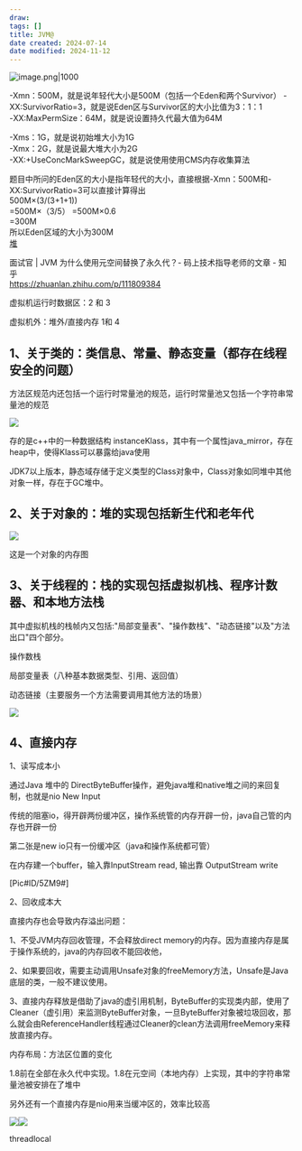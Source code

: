 ```yaml
---
draw:
tags: []
title: JVM@
date created: 2024-07-14
date modified: 2024-11-12
---
```


![image.png|1000](https://imagehosting4picgo.oss-cn-beijing.aliyuncs.com/imagehosting/fix-dir%2Fpicgo%2Fpicgo-clipboard-images%2F2024%2F09%2F20%2F19-15-39-b5a27ea6955dff8eadca5d56b025dfcc-202409201915990-43d59b.png)

-Xmn：500M，就是说年轻代大小是500M（包括一个Eden和两个Survivor）
	-XX:SurvivorRatio=3，就是说Eden区与Survivor区的大小比值为3：1：1  
-XX:MaxPermSize：64M，就是说设置持久代最大值为64M   

  
-Xms：1G，就是说初始堆大小为1G  
-Xmx：2G，就是说最大堆大小为2G  
-XX:+UseConcMarkSweepGC，就是说使用使用CMS内存收集算法   

题目中所问的Eden区的大小是指年轻代的大小，直接根据-Xmn：500M和-XX:SurvivorRatio=3可以直接计算得出  
500M×(3/(3+1+1))  
=500M×（3/5）
=500M×0.6  
=300M  
所以Eden区域的大小为300M  
[堆](堆.md)

面试官 | JVM 为什么使用元空间替换了永久代？- 码上技术指导老师的文章 - 知乎  
https://zhuanlan.zhihu.com/p/111809384

虚拟机运行时数据区：2 和 3

虚拟机外：堆外/直接内存 1和 4

## 1、关于类的：类信息、常量、静态变量（都存在线程安全的问题）

方法区规范内还包括一个运行时常量池的规范，运行时常量池又包括一个字符串常量池的规范

![](https://cdn-a.markji.com/files/62fc6526889af996baeff5aa_hd.png?e=1725356282256&token=xX63b9jqTlDOcGmctt5K9254rV0LG8hS9BmDeFBy:qZatzy49ufFbQ36w0Pr7hPN0tHw=)

存的是c++中的一种数据结构 instanceKlass，其中有一个属性java_mirror，存在heap中，使得Klass可以暴露给java使用

JDK7以上版本，静态域存储于定义类型的Class对象中，Class对象如同堆中其他对象一样，存在于GC堆中。

## 2、关于对象的：堆的实现包括新生代和老年代

![](https://cdn-a.markji.com/files/62fc6571889af996baf0075c_hd.png?e=1725356282256&token=xX63b9jqTlDOcGmctt5K9254rV0LG8hS9BmDeFBy:-Z0uL7UIN9XcOHMAdm1qA1PbAyo=)

这是一个对象的内存图

## 3、关于线程的：栈的实现包括虚拟机栈、程序计数器、和本地方法栈

其中虚拟机栈的栈帧内又包括:"局部变量表"、"操作数栈"、"动态链接"以及"方法出口"四个部分。

操作数栈

局部变量表（八种基本数据类型、引用、返回值）

动态链接（主要服务一个方法需要调用其他方法的场景）

![](https://cdn-a.markji.com/files/62fc6454889af996baefcfea_hd.png?e=1725356282256&token=xX63b9jqTlDOcGmctt5K9254rV0LG8hS9BmDeFBy:x0H2GQDSSYsjYRx70iyedksc9iQ=)

## 4、直接内存

1、读写成本小

通过Java 堆中的 DirectByteBuffer操作，避免java堆和native堆之间的来回复制，也就是nio New Input

传统的阻塞io，得开辟两份缓冲区，操作系统管的内存开辟一份，java自己管的内存也开辟一份

第二张是new io只有一份缓冲区（java和操作系统都可管）

在内存建一个buffer，输入靠InputStream read, 输出靠 OutputStream write

[Pic#ID/5ZM9#]

2、回收成本大

直接内存也会导致内存溢出问题：

1、不受JVM内存回收管理，不会释放direct memory的内存。因为直接内存是属于操作系统的，java的内存回收不能回收他，

2、如果要回收，需要主动调用Unsafe对象的freeMemory方法，Unsafe是Java底层的类，一般不建议使用。

3、直接内存释放是借助了java的虚引用机制，ByteBuffer的实现类内部，使用了Cleaner（虚引用）来监测ByteBuffer对象，一旦ByteBuffer对象被垃圾回收，那么就会由ReferenceHandler线程通过Cleaner的clean方法调用freeMemory来释放直接内存。

内存布局：方法区位置的变化

1.8前在全部在永久代中实现。1.8在元空间（本地内存）上实现，其中的字符串常量池被安排在了堆中

另外还有一个直接内存是nio用来当缓冲区的，效率比较高

![](https://cdn-a.markji.com/files/62fc64922f8e2c97ce3712ab_hd.png?e=1725356282256&token=xX63b9jqTlDOcGmctt5K9254rV0LG8hS9BmDeFBy:MlasBp8RXmOfmk1W88b4uHhyrAM=)![](https://cdn-a.markji.com/files/62fc6498889af996baefde16_hd.png?e=1725356282256&token=xX63b9jqTlDOcGmctt5K9254rV0LG8hS9BmDeFBy:foXriQpYxyf_C2FN1rR0OcnemZs=)

threadlocal
